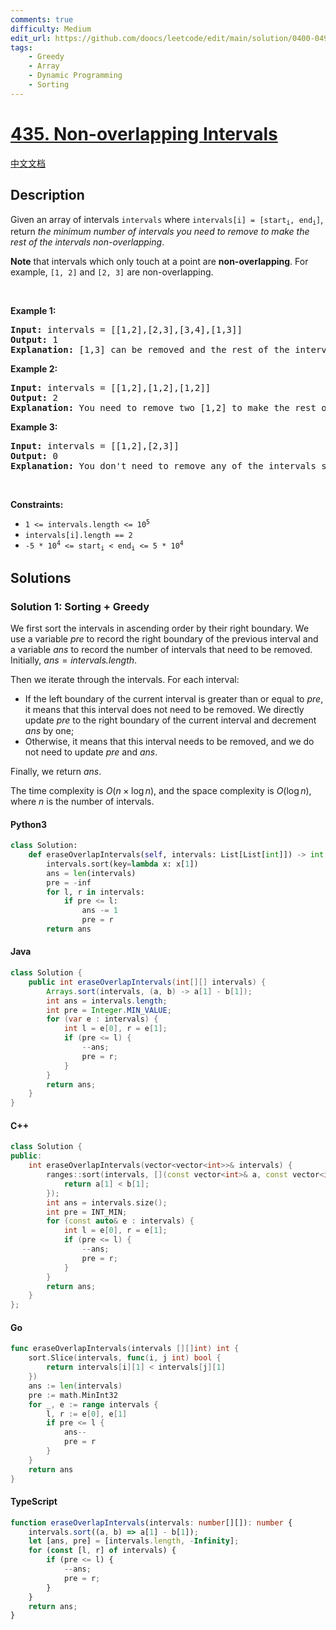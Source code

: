 ```yaml
---
comments: true
difficulty: Medium
edit_url: https://github.com/doocs/leetcode/edit/main/solution/0400-0499/0435.Non-overlapping%20Intervals/README_EN.md
tags:
    - Greedy
    - Array
    - Dynamic Programming
    - Sorting
---
```


<!-- problem:start -->

# [435. Non-overlapping Intervals](https://leetcode.com/problems/non-overlapping-intervals)

[中文文档](/solution/0400-0499/0435.Non-overlapping%20Intervals/README.md)

## Description

<!-- description:start -->

<p>Given an array of intervals <code>intervals</code> where <code>intervals[i] = [start<sub>i</sub>, end<sub>i</sub>]</code>, return <em>the minimum number of intervals you need to remove to make the rest of the intervals non-overlapping</em>.</p>

<p><strong>Note</strong> that intervals which only touch at a point are <strong>non-overlapping</strong>. For example, <code>[1, 2]</code> and <code>[2, 3]</code> are non-overlapping.</p>

<p>&nbsp;</p>
<p><strong class="example">Example 1:</strong></p>

<pre>
<strong>Input:</strong> intervals = [[1,2],[2,3],[3,4],[1,3]]
<strong>Output:</strong> 1
<strong>Explanation:</strong> [1,3] can be removed and the rest of the intervals are non-overlapping.
</pre>

<p><strong class="example">Example 2:</strong></p>

<pre>
<strong>Input:</strong> intervals = [[1,2],[1,2],[1,2]]
<strong>Output:</strong> 2
<strong>Explanation:</strong> You need to remove two [1,2] to make the rest of the intervals non-overlapping.
</pre>

<p><strong class="example">Example 3:</strong></p>

<pre>
<strong>Input:</strong> intervals = [[1,2],[2,3]]
<strong>Output:</strong> 0
<strong>Explanation:</strong> You don&#39;t need to remove any of the intervals since they&#39;re already non-overlapping.
</pre>

<p>&nbsp;</p>
<p><strong>Constraints:</strong></p>

<ul>
	<li><code>1 &lt;= intervals.length &lt;= 10<sup>5</sup></code></li>
	<li><code>intervals[i].length == 2</code></li>
	<li><code>-5 * 10<sup>4</sup> &lt;= start<sub>i</sub> &lt; end<sub>i</sub> &lt;= 5 * 10<sup>4</sup></code></li>
</ul>

<!-- description:end -->

## Solutions

<!-- solution:start -->

### Solution 1: Sorting + Greedy

We first sort the intervals in ascending order by their right boundary. We use a variable $\textit{pre}$ to record the right boundary of the previous interval and a variable $\textit{ans}$ to record the number of intervals that need to be removed. Initially, $\textit{ans} = \textit{intervals.length}$.

Then we iterate through the intervals. For each interval:

-   If the left boundary of the current interval is greater than or equal to $\textit{pre}$, it means that this interval does not need to be removed. We directly update $\textit{pre}$ to the right boundary of the current interval and decrement $\textit{ans}$ by one;
-   Otherwise, it means that this interval needs to be removed, and we do not need to update $\textit{pre}$ and $\textit{ans}$.

Finally, we return $\textit{ans}$.

The time complexity is $O(n \times \log n)$, and the space complexity is $O(\log n)$, where $n$ is the number of intervals.

<!-- tabs:start -->

#### Python3

```python
class Solution:
    def eraseOverlapIntervals(self, intervals: List[List[int]]) -> int:
        intervals.sort(key=lambda x: x[1])
        ans = len(intervals)
        pre = -inf
        for l, r in intervals:
            if pre <= l:
                ans -= 1
                pre = r
        return ans
```

#### Java

```java
class Solution {
    public int eraseOverlapIntervals(int[][] intervals) {
        Arrays.sort(intervals, (a, b) -> a[1] - b[1]);
        int ans = intervals.length;
        int pre = Integer.MIN_VALUE;
        for (var e : intervals) {
            int l = e[0], r = e[1];
            if (pre <= l) {
                --ans;
                pre = r;
            }
        }
        return ans;
    }
}
```

#### C++

```cpp
class Solution {
public:
    int eraseOverlapIntervals(vector<vector<int>>& intervals) {
        ranges::sort(intervals, [](const vector<int>& a, const vector<int>& b) {
            return a[1] < b[1];
        });
        int ans = intervals.size();
        int pre = INT_MIN;
        for (const auto& e : intervals) {
            int l = e[0], r = e[1];
            if (pre <= l) {
                --ans;
                pre = r;
            }
        }
        return ans;
    }
};
```

#### Go

```go
func eraseOverlapIntervals(intervals [][]int) int {
	sort.Slice(intervals, func(i, j int) bool {
		return intervals[i][1] < intervals[j][1]
	})
	ans := len(intervals)
	pre := math.MinInt32
	for _, e := range intervals {
		l, r := e[0], e[1]
		if pre <= l {
			ans--
			pre = r
		}
	}
	return ans
}
```

#### TypeScript

```ts
function eraseOverlapIntervals(intervals: number[][]): number {
    intervals.sort((a, b) => a[1] - b[1]);
    let [ans, pre] = [intervals.length, -Infinity];
    for (const [l, r] of intervals) {
        if (pre <= l) {
            --ans;
            pre = r;
        }
    }
    return ans;
}
```

<!-- tabs:end -->

<!-- solution:end -->

<!-- problem:end -->